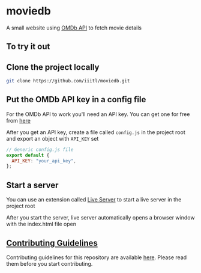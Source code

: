 # moviedb

A small website using [OMDb API](https://www.OMDbapi.com/) to fetch movie details

## To try it out

## Clone the project locally

```bash
git clone https://github.com/iiitl/moviedb.git
```

## Put the OMDb API key in a config file

For the OMDb API to work you'll need an API key.
You can get one for free from [here](https://www.omdbapi.com/apikey.aspx)

After you get an API key, create a file called `config.js` in the project root and export an object with `API_KEY` set

```javascript
// Generic config.js file
export default {
  API_KEY: "your_api_key",
};
```

## Start a server

You can use an extension called [Live Server](https://marketplace.visualstudio.com/items?itemName=ritwickdey.LiveServer) to start a live server in the project root

After you start the server, live server automatically opens a browser window with the index.html file open

## [Contributing Guidelines](CONTRIBUTING.md)

Contributing guidelines for this repository are available [here](CONTRIBUTING.md). Please read them before you start contributing.

